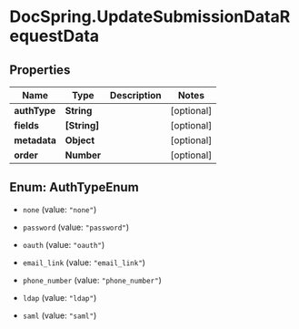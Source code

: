 # DocSpring.UpdateSubmissionDataRequestData

## Properties

Name | Type | Description | Notes
------------ | ------------- | ------------- | -------------
**authType** | **String** |  | [optional] 
**fields** | **[String]** |  | [optional] 
**metadata** | **Object** |  | [optional] 
**order** | **Number** |  | [optional] 



## Enum: AuthTypeEnum


* `none` (value: `"none"`)

* `password` (value: `"password"`)

* `oauth` (value: `"oauth"`)

* `email_link` (value: `"email_link"`)

* `phone_number` (value: `"phone_number"`)

* `ldap` (value: `"ldap"`)

* `saml` (value: `"saml"`)




